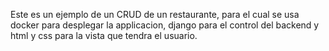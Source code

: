 Este es un ejemplo de un CRUD de un restaurante, para el cual se usa docker para desplegar la applicacion, django para el control del backend y html y css para la vista que tendra el usuario.

